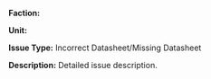 **Faction:**

**Unit:**

**Issue Type:** Incorrect Datasheet/Missing Datasheet

**Description:** Detailed issue description.
